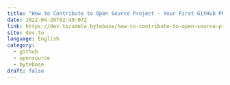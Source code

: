 ```yaml
---
title: "How to Contribute to Open Source Project - Your First GitHub PR"
date: 2022-04-26T02:49:07Z
link: https://dev.to/adela_bytebase/how-to-contribute-to-open-source-project-your-first-github-pr-1o6o?utm_medium=RSS&utm_source=news.12bit.vn
site: dev.to
language: English
category:
  - github
  - opensource
  - bytebase
draft: false
---
```

